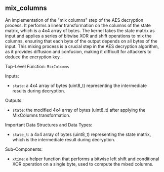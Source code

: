 ## mix_columns

An implementation of the "mix columns" step of the AES decryption process. It performs a linear transformation on the columns of the state matrix, which is a 4x4 array of bytes. The kernel takes the state matrix as input and applies a series of bitwise XOR and shift operations to mix the columns, ensuring that each byte of the output depends on all bytes of the input. This mixing process is a crucial step in the AES decryption algorithm, as it provides diffusion and confusion, making it difficult for attackers to deduce the encryption key.

Top-Level Function: `MixColumns`

Inputs:

- `state`: a 4x4 array of bytes (uint8_t) representing the intermediate results during decryption.

Outputs:

- `state`: the modified 4x4 array of bytes (uint8_t) after applying the MixColumns transformation.

Important Data Structures and Data Types:

- `state_t`: a 4x4 array of bytes (uint8_t) representing the state matrix, which is the intermediate result during decryption.

Sub-Components:

- `xtime`: a helper function that performs a bitwise left shift and conditional XOR operation on a single byte, used to compute the mixed columns.